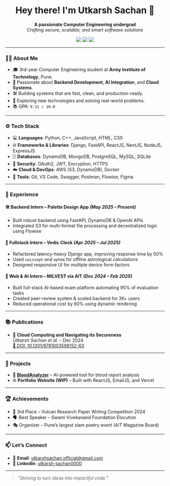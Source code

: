 <h1 align="center">Hey there! I'm Utkarsh Sachan 👋</h1>

<p align="center">
  <b>A passionate Computer Engineering undergrad</b><br/>
  <i>Crafting secure, scalable, and smart software solutions</i>
</p>

<p align="center">
  <a href="mailto:utkarshsachan.official@gmail.com"><img src="https://img.shields.io/badge/email-utkarshsachan01%40gmail.com-red?style=flat-square&logo=gmail"></a>
  <a href="https://www.linkedin.com/in/utkarsh-sachan0000/"><img src="https://img.shields.io/badge/linkedin-utkarsh--sachan0000-blue?style=flat-square&logo=linkedin"></a>
  <a href="https://github.com/0justaguy0"><img src="https://img.shields.io/badge/github-0justaguy0-black?style=flat-square&logo=github"></a>
</p>

---

### 🧑‍💻 About Me

- 🎓 3rd-year Computer Engineering student at **Army Institute of Technology**, Pune.
- 💼 Passionate about **Backend Development**, **AI Integration**, and **Cloud Systems**.
- 🛠️ Building systems that are fast, clean, and production-ready.
- 🧠 Exploring new technologies and solving real-world problems.
- 📚 GPA: `9.31 / 10.0`

---

### ⚙️ Tech Stack

- 💻 **Languages**: Python, C++, JavaScript, HTML, CSS  
- 🌐 **Frameworks & Libraries**: Django, FastAPI, ReactJS, NextJS, NodeJS, ExpressJS  
- 🗄️ **Databases**: DynamoDB, MongoDB, PostgreSQL, MySQL, SQLite  
- 🔐 **Security**: OAuth2, JWT, Encryption, HTTPS  
- ☁️ **Cloud & DevOps**: AWS (S3, DynamoDB), Docker  
- 🧰 **Tools**: Git, VS Code, Swagger, Postman, Flowise, Figma

---

### 💼 Experience

#### 🛠️ Backend Intern – Palette Design App *(May 2025 – Present)*
- Built robust backend using FastAPI, DynamoDB & OpenAI APIs
- Integrated S3 for multi-format file processing and decentralized logic using Flowise

#### 🧭 Fullstack Intern – Vedic Clock *(Apr 2025 – Jul 2025)*
- Refactored latency-heavy Django app, improving response time by 50%
- Used `swisseph` and `ephem` for offline astrological calculations
- Designed responsive UI for multiple device form factors

#### 🧠 Web & AI Intern – MILVEST via AIT *(Dec 2024 – Feb 2025)*
- Built full-stack AI-based exam platform automating 95% of evaluation tasks
- Created peer-review system & scaled backend for 3K+ users
- Reduced operational cost by 60% using dynamic rendering

---

### 📚 Publications

- 📖 **Cloud Computing and Navigating its Secureness**  
  *Utkarsh Sachan et al.* – Dec 2024  
  [🔗 DOI: 10.1201/9781003598152-63](http://dx.doi.org/10.1201/9781003598152-63)

---

### 🚀 Projects

- 🧪 **[BloodAnalyzer](https://github.com/0justaguy0/BloodAnalyzer)** – AI-powered tool for blood report analysis  
- 🌐 **Portfolio Website (WIP)** – Built with ReactJS, EmailJS, and Vercel

---

### 🏆 Achievements

- 🥉 3rd Place – Vulcan Research Paper Writing Competition 2024  
- 🗣️ Best Speaker – Swami Vivekanand Foundation Elocution  
- 🎭 Organizer – Pune’s largest slam poetry event (AIT Magazine Board)

---

### 📫 Let’s Connect

- 📧 **Email**: utkarshsachan.official@gmail.com  
- 🔗 **LinkedIn**: [utkarsh-sachan0000](https://linkedin.com/in/utkarsh-sachan0000)

---

> *"Striving to turn ideas into impactful code."*
